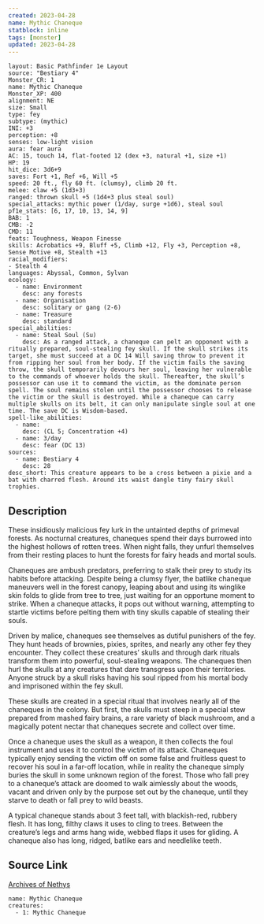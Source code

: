 ```yaml
---
created: 2023-04-28
name: Mythic Chaneque
statblock: inline
tags: [monster]
updated: 2023-04-28
---
```

```statblock
layout: Basic Pathfinder 1e Layout
source: "Bestiary 4"
Monster_CR: 1
name: Mythic Chaneque
Monster_XP: 400
alignment: NE
size: Small
type: fey
subtype: (mythic)
INI: +3
perception: +8
senses: low-light vision
aura: fear aura
AC: 15, touch 14, flat-footed 12 (dex +3, natural +1, size +1)
HP: 19
hit_dice: 3d6+9
saves: Fort +1, Ref +6, Will +5
speed: 20 ft., fly 60 ft. (clumsy), climb 20 ft.
melee: claw +5 (1d3+3)
ranged: thrown skull +5 (1d4+3 plus steal soul)
special_attacks: mythic power (1/day, surge +1d6), steal soul
pf1e_stats: [6, 17, 10, 13, 14, 9]
BAB: 1
CMB: -2
CMD: 11
feats: Toughness, Weapon Finesse
skills: Acrobatics +9, Bluff +5, Climb +12, Fly +3, Perception +8, Sense Motive +8, Stealth +13
racial_modifiers:
- Stealth 4
languages: Abyssal, Common, Sylvan
ecology:
  - name: Environment
    desc: any forests
  - name: Organisation
    desc: solitary or gang (2-6)
  - name: Treasure
    desc: standard
special_abilities:
  - name: Steal Soul (Su)
    desc: As a ranged attack, a chaneque can pelt an opponent with a ritually prepared, soul-stealing fey skull. If the skull strikes its target, she must succeed at a DC 14 Will saving throw to prevent it from ripping her soul from her body. If the victim fails the saving throw, the skull temporarily devours her soul, leaving her vulnerable to the commands of whoever holds the skull. Thereafter, the skull’s possessor can use it to command the victim, as the dominate person spell. The soul remains stolen until the possessor chooses to release the victim or the skull is destroyed. While a chaneque can carry multiple skulls on its belt, it can only manipulate single soul at one time. The save DC is Wisdom-based.
spell-like_abilities:
  - name:
    desc: (CL 5; Concentration +4)
  - name: 3/day
    desc: fear (DC 13)
sources:
  - name: Bestiary 4
    desc: 28
desc_short: This creature appears to be a cross between a pixie and a bat with charred flesh. Around its waist dangle tiny fairy skull trophies.
```
## Description
These insidiously malicious fey lurk in the untainted depths of primeval forests. As nocturnal creatures, chaneques spend their days burrowed into the highest hollows of rotten trees. When night falls, they unfurl themselves from their resting places to hunt the forests for fairy heads and mortal souls.

Chaneques are ambush predators, preferring to stalk their prey to study its habits before attacking. Despite being a clumsy flyer, the batlike chaneque maneuvers well in the forest canopy, leaping about and using its winglike skin folds to glide from tree to tree, just waiting for an opportune moment to strike. When a chaneque attacks, it pops out without warning, attempting to startle victims before pelting them with tiny skulls capable of stealing their souls.

Driven by malice, chaneques see themselves as dutiful punishers of the fey. They hunt heads of brownies, pixies, sprites, and nearly any other fey they encounter. They collect these creatures’ skulls and through dark rituals transform them into powerful, soul-stealing weapons. The chaneques then hurl the skulls at any creatures that dare transgress upon their territories. Anyone struck by a skull risks having his soul ripped from his mortal body and imprisoned within the fey skull.

These skulls are created in a special ritual that involves nearly all of the chaneques in the colony. But first, the skulls must steep in a special stew prepared from mashed fairy brains, a rare variety of black mushroom, and a magically potent nectar that chaneques secrete and collect over time.

Once a chaneque uses the skull as a weapon, it then collects the foul instrument and uses it to control the victim of its attack. Chaneques typically enjoy sending the victim off on some false and fruitless quest to recover his soul in a far-off location, while in reality the chaneque simply buries the skull in some unknown region of the forest. Those who fall prey to a chaneque’s attack are doomed to walk aimlessly about the woods, vacant and driven only by the purpose set out by the chaneque, until they starve to death or fall prey to wild beasts.

A typical chaneque stands about 3 feet tall, with blackish-red, rubbery flesh. It has long, filthy claws it uses to cling to trees. Between the creature’s legs and arms hang wide, webbed flaps it uses for gliding. A chaneque also has long, ridged, batlike ears and needlelike teeth.
## Source Link
[Archives of Nethys](https://aonprd.com/MythicMonsterDisplay.aspx?ItemName=Chaneque)
```encounter-table
name: Mythic Chaneque
creatures:
  - 1: Mythic Chaneque
```

